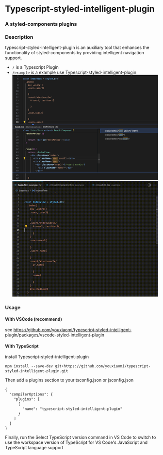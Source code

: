 
# Typescript-styled-intelligent-plugin
### A styled-components plugins

### Description
typescript-styled-intelligent-plugin is an auxiliary tool that enhances the functionality of styled-components by providing intelligent navigation support.



- `/` is a Typescript Plugin 
- `/example` is a example use Typescript-styled-intelligent-plugin
![](documentation/example.png)
![](documentation/preview.gif)


### Usage

#### With VSCode (recommend)
see  https://github.com/youxiaomi/typescript-styled-intelligent-plugin/packages/vscode-styled-intelligent-plugin

#### With TypeScript  
install  Typescript-styled-intelligent-plugin

```
npm install --save-dev git+https://github.com/youxiaomi/typescript-styled-intelligent-plugin.git
```

Then add a plugins section to your tsconfig.json or jsconfig.json
```
{
  "compilerOptions": {
    "plugins": [
      {
        "name": "typescript-styled-intelligent-plugin"
      }
    ]
  }
}
```

Finally, run the Select TypeScript version command in VS Code to switch to use the workspace version of TypeScript for VS Code's JavaScript and TypeScript language support

